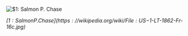 
![$1: Salmon P. Chase](https://upload.wikimedia.org/wikipedia/commons/thumb/7/78/US-%241-LT-1862-Fr-16c.jpg/304px-US-%241-LT-1862-Fr-16c.jpg)

*[$1: Salmon P. Chase](https://wikipedia.org/wiki/File:US-$1-LT-1862-Fr-16c.jpg)*
